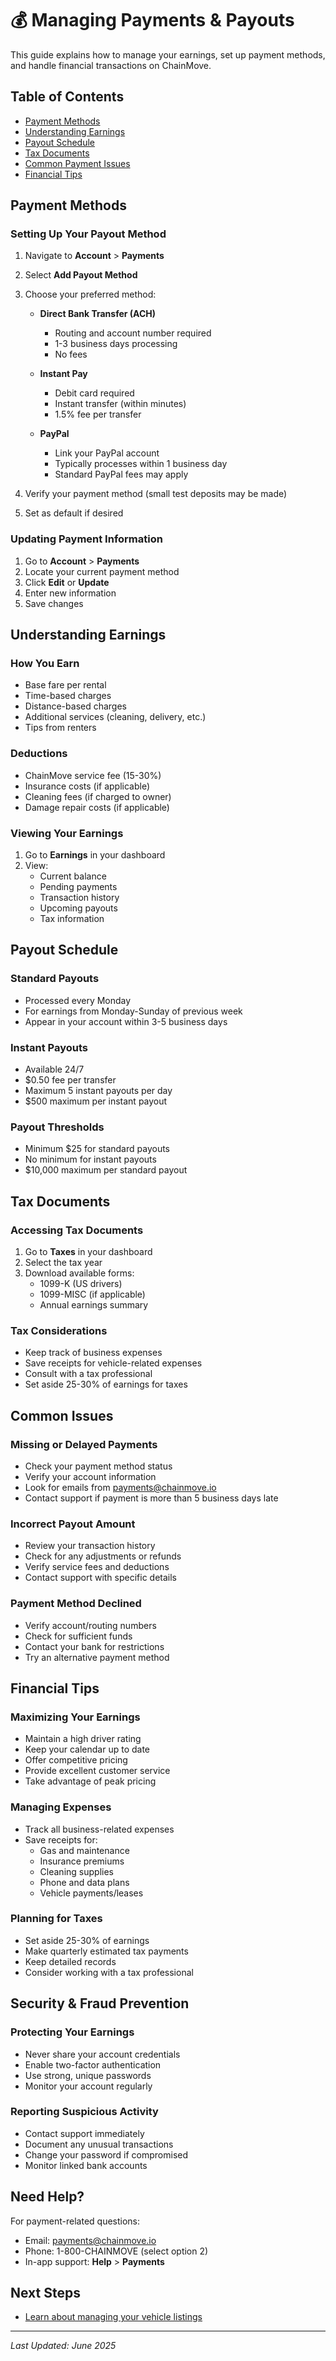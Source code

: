 # 💰 Managing Payments & Payouts

This guide explains how to manage your earnings, set up payment methods, and handle financial transactions on ChainMove.

## Table of Contents
- [Payment Methods](#payment-methods)
- [Understanding Earnings](#understanding-earnings)
- [Payout Schedule](#payout-schedule)
- [Tax Documents](#tax-documents)
- [Common Payment Issues](#common-issues)
- [Financial Tips](#financial-tips)

## Payment Methods

### Setting Up Your Payout Method

1. Navigate to **Account** > **Payments**
2. Select **Add Payout Method**
3. Choose your preferred method:
   - **Direct Bank Transfer (ACH)**
     - Routing and account number required
     - 1-3 business days processing
     - No fees
   
   - **Instant Pay**
     - Debit card required
     - Instant transfer (within minutes)
     - 1.5% fee per transfer
   
   - **PayPal**
     - Link your PayPal account
     - Typically processes within 1 business day
     - Standard PayPal fees may apply

4. Verify your payment method (small test deposits may be made)
5. Set as default if desired

### Updating Payment Information

1. Go to **Account** > **Payments**
2. Locate your current payment method
3. Click **Edit** or **Update**
4. Enter new information
5. Save changes

## Understanding Earnings

### How You Earn
- Base fare per rental
- Time-based charges
- Distance-based charges
- Additional services (cleaning, delivery, etc.)
- Tips from renters

### Deductions
- ChainMove service fee (15-30%)
- Insurance costs (if applicable)
- Cleaning fees (if charged to owner)
- Damage repair costs (if applicable)

### Viewing Your Earnings
1. Go to **Earnings** in your dashboard
2. View:
   - Current balance
   - Pending payments
   - Transaction history
   - Upcoming payouts
   - Tax information

## Payout Schedule

### Standard Payouts
- Processed every Monday
- For earnings from Monday-Sunday of previous week
- Appear in your account within 3-5 business days

### Instant Payouts
- Available 24/7
- $0.50 fee per transfer
- Maximum 5 instant payouts per day
- $500 maximum per instant payout

### Payout Thresholds
- Minimum $25 for standard payouts
- No minimum for instant payouts
- $10,000 maximum per standard payout

## Tax Documents

### Accessing Tax Documents
1. Go to **Taxes** in your dashboard
2. Select the tax year
3. Download available forms:
   - 1099-K (US drivers)
   - 1099-MISC (if applicable)
   - Annual earnings summary

### Tax Considerations
- Keep track of business expenses
- Save receipts for vehicle-related expenses
- Consult with a tax professional
- Set aside 25-30% of earnings for taxes

## Common Issues

### Missing or Delayed Payments
- Check your payment method status
- Verify your account information
- Look for emails from payments@chainmove.io
- Contact support if payment is more than 5 business days late

### Incorrect Payout Amount
- Review your transaction history
- Check for any adjustments or refunds
- Verify service fees and deductions
- Contact support with specific details

### Payment Method Declined
- Verify account/routing numbers
- Check for sufficient funds
- Contact your bank for restrictions
- Try an alternative payment method

## Financial Tips

### Maximizing Your Earnings
- Maintain a high driver rating
- Keep your calendar up to date
- Offer competitive pricing
- Provide excellent customer service
- Take advantage of peak pricing

### Managing Expenses
- Track all business-related expenses
- Save receipts for:
  - Gas and maintenance
  - Insurance premiums
  - Cleaning supplies
  - Phone and data plans
  - Vehicle payments/leases

### Planning for Taxes
- Set aside 25-30% of earnings
- Make quarterly estimated tax payments
- Keep detailed records
- Consider working with a tax professional

## Security & Fraud Prevention

### Protecting Your Earnings
- Never share your account credentials
- Enable two-factor authentication
- Use strong, unique passwords
- Monitor your account regularly

### Reporting Suspicious Activity
- Contact support immediately
- Document any unusual transactions
- Change your password if compromised
- Monitor linked bank accounts

## Need Help?

For payment-related questions:
- Email: payments@chainmove.io
- Phone: 1-800-CHAINMOVE (select option 2)
- In-app support: **Help** > **Payments**

## Next Steps

- [Learn about managing your vehicle listings](./listing-vehicle.md)

---

*Last Updated: June 2025*
